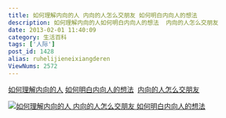 ```yaml
---
title: 如何理解内向的人 内向的人怎么交朋友 如何明白内向人的想法
description: 如何理解内向的人如何明白内向人的想法  内向的人怎么交朋友
date: 2013-02-01 11:40:09
category: 生活百科
tags: ['人际']
post_id: 1428
alias: ruhelijieneixiangderen
ViewNums: 2572
---
```


[如何理解内向的人](/blog/ruhelijieneixiangderen%20) [如何明白内向人的想法](/blog/ruhelijieneixiangderen%20)  [内向的人怎么交朋友](/blog/ruhelijieneixiangderen%20)

[![如何理解内向的人 内向的人怎么交朋友 如何明白内向人的想法](http://dulei.si/files/2013/01/04/413bc879558c9fe0d9b3d7e2488e4ede.jpg "如何理解内向的人 内向的人怎么交朋友 如何明白内向人的想法")](/blog/ruhelijieneixiangderen%20 "如何理解内向的人 内向的人怎么交朋友 如何明白内向人的想法")

